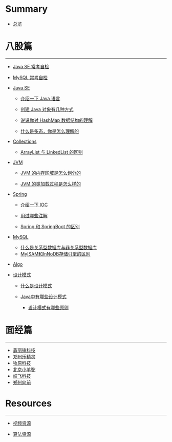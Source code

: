 # Summary 

- [总览](./README.md)

# 八股篇

---

- [Java SE 常考自检](./bagu/JavaSE自查版.md)

- [MySQL 常考自检](./bagu/MySQL自查版.md)

- [Java SE](./bagu/JavaSE/README.md)
  
  - [介绍一下 Java 语言](./bagu/JavaSE/介绍一下Java语言.md)
  
  - [创建 Java 对象有几种方式](./bagu/JavaSE/创建Java对象有几种方式.md)
  
  - [说说你对 HashMap 数据结构的理解](./bagu/JavaSE/说说你对HashMap数据结构的理解.md)
  
  - [什么是多态，你是怎么理解的](./bagu/JavaSE/什么是多态，你怎么理解的.md)
  
    <!--  - [介绍一下 JDK、JRE 和 JVM](./bagu/JavaSE/JDK和JRE和JVM三者的关系.md)-->
  
    <!--  - [说说 String、StringBuilder 和 StringBuffer](./bagu/JavaSE/介绍一下String、StringBuilder和StringBuffer.md)-->
  
- [Collections](./bagu/collections/README.md)
  
  - [ArrayList 与 LinkedList 的区别](./bagu/collections/ArrayList与LinkedList区别.md)
  
- [JVM](./bagu/JVM/README.md)
  
  - [JVM 的内存区域是怎么划分的](./bagu/JVM/JVM的内存区域.md)
  
  - [JVM 的类加载过程是怎么样的](./bagu/JVM/JVM的类加载过程是怎么样的.md)
  
    <!--  - [JVM 是如何创建对象的](./bagu/JVM/JVM是如何创建对象的.md)-->
  
    <!--  - [JVM 是如何实现的平台无关](./bagu/JVM/JVM是如何实现的平台无关.md)-->
  
    <!-- - [JVM 有哪些垃圾回收算法](./bagu/JVM/JVM有哪些垃圾回收算法.md)--> <!-- - [JUC](./bagu/JUC/README.md)-->
  
    <!--  - [什么是 Java 内存模型](./bagu/JUC/什么是Java内存模型.md)-->
  
    <!--  - [什么是 ThreadLocal](./bagu/JUC/什么是ThreadLocal.md)-->
  
    <!--  - [什么是死锁](./bagu/JUC/什么是死锁.md)-->
  
    <!--  - [什么是线程池](./bagu/JUC/什么是线程池.md)-->
  
- [Spring](./bagu/Spring/README.md)
  
  - [介绍一下 IOC](./bagu/Spring/介绍一下IOC.md)
  
  - [用过哪些注解](./bagu/Spring/用过哪些注解.md)
  
  - [Spring 和 SpringBoot 的区别](./bagu/Spring/Spring和SpringBoot的区别.md)
  
    <!--  - [介绍一下 AOP](./bagu/Spring/介绍一下AOP.md)-->
  
- [MySQL](./bagu/MySQL/README.md)
  
  - [什么是关系型数据库与非关系型数据库](./bagu/MySQL/什么是关系型数据库与非关系型数据库.md)
  - [MyISAM和InNoDB存储引擎的区别](./bagu/MySQL/MyISAM和InNoDB存储引擎的区别.md)
  
- [Algo](./bagu/Algo/README.md)

- [设计模式](./bagu/设计模式/README.md)
  
  - [什么是设计模式](./bagu/设计模式/什么是设计模式.md)
  - [Java中有哪些设计模式](./bagu/设计模式/Java中有哪些设计模式.md)
  
  
    - [设计模式有哪些原则](./bagu/设计模式/设计模式有哪些原则.md)
  

# 面经篇

---

- [鑫丽锋科技](./mianjing/xlf.md)
- [郑州乐精灵](./mianjing/ljl.md)
- [牧原科技](./mianjing/muyuan.md)
- [北京小羊驼](./mianjing/xyt.md)
- [岐飞科技](./mianjing/qfkj.md)
- [郑州向前](./mianjing/xq.md)



# Resources

---

- [视频资源](./Resources/videos.md)

- [算法资源](./Resources/algo.md)

